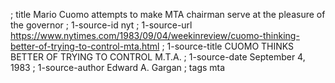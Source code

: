 ; title Mario Cuomo attempts to make MTA chairman serve at the pleasure of the governor
; 1-source-id nyt 
; 1-source-url https://www.nytimes.com/1983/09/04/weekinreview/cuomo-thinking-better-of-trying-to-control-mta.html
; 1-source-title CUOMO THINKS BETTER OF TRYING TO CONTROL M.T.A.
; 1-source-date September 4, 1983
; 1-source-author Edward A. Gargan
; tags mta
